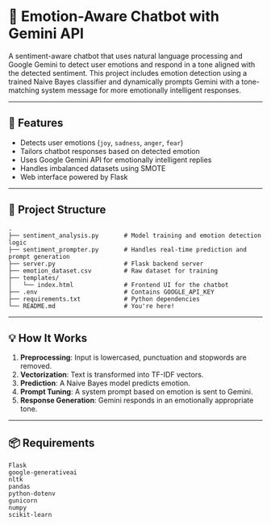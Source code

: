 
# 🧠 Emotion-Aware Chatbot with Gemini API

A sentiment-aware chatbot that uses natural language processing and Google Gemini to detect user emotions and respond in a tone aligned with the detected sentiment. This project includes emotion detection using a trained Naive Bayes classifier and dynamically prompts Gemini with a tone-matching system message for more emotionally intelligent responses.

---

## 🚀 Features

- Detects user emotions (`joy`, `sadness`, `anger`, `fear`)
- Tailors chatbot responses based on detected emotion
- Uses Google Gemini API for emotionally intelligent replies
- Handles imbalanced datasets using SMOTE
- Web interface powered by Flask

---

## 📁 Project Structure

```
.
├── sentiment_analysis.py       # Model training and emotion detection logic
├── sentiment_prompter.py       # Handles real-time prediction and prompt generation
├── server.py                   # Flask backend server
├── emotion_dataset.csv         # Raw dataset for training
├── templates/
│   └── index.html              # Frontend UI for the chatbot
├── .env                        # Contains GOOGLE_API_KEY
├── requirements.txt            # Python dependencies
└── README.md                   # You're here!
```

---
## 💡 How It Works

1. **Preprocessing**: Input is lowercased, punctuation and stopwords are removed.
2. **Vectorization**: Text is transformed into TF-IDF vectors.
3. **Prediction**: A Naive Bayes model predicts emotion.
4. **Prompt Tuning**: A system prompt based on emotion is sent to Gemini.
5. **Response Generation**: Gemini responds in an emotionally appropriate tone.

---

## 📦 Requirements

```
Flask
google-generativeai
nltk
pandas
python-dotenv
gunicorn
numpy
scikit-learn
```
